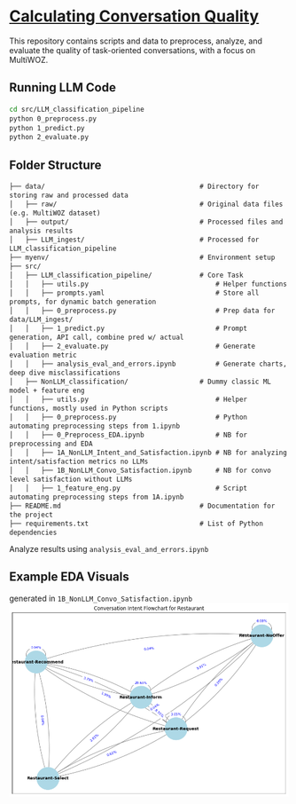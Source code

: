 # [Calculating Conversation Quality](https://interesting-wildflower-0cf.notion.site/Case-Valence-ML-AI-Data-Science-10c2531f31768016823ae32a9a7e5cef?pvs=27&qid=)


This repository contains scripts and data to preprocess, analyze, and evaluate the quality of task-oriented conversations, with a focus on MultiWOZ.

## Running LLM Code
  ```bash
  cd src/LLM_classification_pipeline
  python 0_preprocess.py
  python 1_predict.py
  python 2_evaluate.py 
```

## Folder Structure
    ├── data/                                       # Directory for storing raw and processed data
    │   ├── raw/                                    # Original data files (e.g. MultiWOZ dataset)
    │   ├── output/                                 # Processed files and analysis results
    │   ├── LLM_ingest/                             # Processed for LLM_classification_pipeline
    ├── myenv/                                      # Environment setup 
    ├── src/                                             
    │   ├── LLM_classification_pipeline/            # Core Task
    │   │   ├── utils.py                                # Helper functions
    │   │   ├── prompts.yaml                            # Store all prompts, for dynamic batch generation
    │   │   ├── 0_preprocess.py                         # Prep data for data/LLM_ingest/
    │   │   ├── 1_predict.py                            # Prompt generation, API call, combine pred w/ actual 
    │   │   ├── 2_evaluate.py                           # Generate evaluation metric
    │   │   ├── analysis_eval_and_errors.ipynb          # Generate charts, deep dive misclassifications
    │   ├── NonLLM_classification/                  # Dummy classic ML model + feature eng      
    │   │   ├── utils.py                                # Helper functions, mostly used in Python scripts
    │   │   ├── 0_preprocess.py                         # Python automating preprocessing steps from 1.ipynb
    │   │   ├── 0_Preprocess_EDA.ipynb                  # NB for preprocessing and EDA
    │   │   ├── 1A_NonLLM_Intent_and_Satisfaction.ipynb # NB for analyzing intent/satisfaction metrics no LLMs
    │   │   ├── 1B_NonLLM_Convo_Satisfaction.ipynb      # NB for convo level satisfaction without LLMs
    │   │   ├── 1_feature_eng.py                        # Script automating preprocessing steps from 1A.ipynb
    ├── README.md                                   # Documentation for the project
    ├── requirements.txt                            # List of Python dependencies


Analyze results using ```analysis_eval_and_errors.ipynb```

## Example EDA Visuals
generated in ```1B_NonLLM_Convo_Satisfaction.ipynb```
![alt text](image.png)